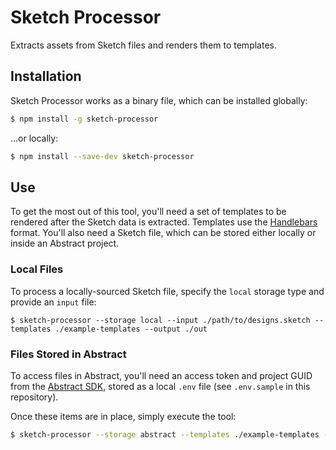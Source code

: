# Sketch Processor

Extracts assets from Sketch files and renders them to templates.

## Installation

Sketch Processor works as a binary file, which can be installed globally:

```bash
$ npm install -g sketch-processor
```

...or locally:

```bash
$ npm install --save-dev sketch-processor
```

## Use

To get the most out of this tool, you'll need a set of templates to be rendered after the Sketch data is extracted. Templates use the [Handlebars](https://handlebarsjs.com) format. You'll also need a Sketch file, which can be stored either locally or inside an Abstract project.

### Local Files

To process a locally-sourced Sketch file, specify the `local` storage type and provide an `input` file:

```
$ sketch-processor --storage local --input ./path/to/designs.sketch --templates ./example-templates --output ./out
```

### Files Stored in Abstract

To access files in Abstract, you'll need an access token and project GUID from the [Abstract SDK](https://sdk.goabstract.com), stored as a local `.env` file (see `.env.sample` in this repository).

Once these items are in place, simply execute the tool:

```bash
$ sketch-processor --storage abstract --templates ./example-templates --output ./out
```
